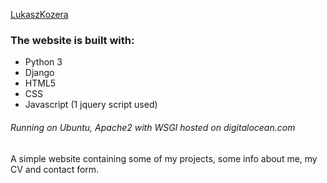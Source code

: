 
[LukaszKozera](https://lukaszkozera.dev)

### The website is built with:
* Python 3
* Django
* HTML5
* CSS
* Javascript (1 jquery script used)

###### Running on Ubuntu, Apache2 with WSGI hosted on digitalocean.com

A simple website containing some of my projects, some info about me, my CV and contact form.
